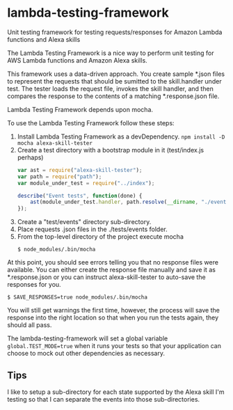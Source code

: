 # lambda-testing-framework

Unit testing framework for testing requests/responses for Amazon Lambda functions and Alexa skills

The Lambda Testing Framework is a nice way to perform unit testing for AWS Lambda functions and Amazon Alexa skills. 

This framework uses a data-driven approach. You create sample *.json files to represent the requests that should be sumitted to the skill.handler under test. The tester loads the request file, invokes the skill handler, and then compares the response to the contents of a matching *.response.json file.

Lambda Testing Framework depends upon mocha.

To use the Lambda Testing Framework follow these steps:

1. Install Lambda Testing Framework as a devDependency.
    `npm install -D mocha alexa-skill-tester`
2. Create a test directory with a bootstrap module in it (test/index.js perhaps)
    ```javascript
    var ast = require("alexa-skill-tester");
    var path = require("path");
    var module_under_test = require("../index");

    describe("Event tests", function(done) {
        ast(module_under_test.handler, path.resolve(__dirname, "./events"), done);
    });
    ````
3. Create a "test/events" directory sub-directory.
4. Place requests .json files in the ./tests/events folder.
5. From the top-level directory of the project execute mocha
    ```
    $ node_modules/.bin/mocha
    ```

At this point, you should see errors telling you that no response files were available. You can either create the response file manually and save it as *.response.json or you can instruct alexa-skill-tester to auto-save the responses for you.

```
$ SAVE_RESPONSES=true node_modules/.bin/mocha
```

You will still get warnings the first time, however, the process will save the response into the right location so that when you run the tests again, they should all pass.

The lambda-testing-framework will set a global variable `global.TEST_MODE=true` when it runs your tests so that your application can choose to mock out other dependencies as necessary.

## Tips
I like to setup a sub-directory for each state supported by the Alexa skill I'm testing so that I can separate the events into those sub-directories.
